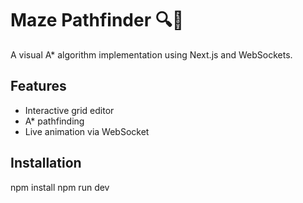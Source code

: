 # Maze Pathfinder 🔍🧩

A visual A* algorithm implementation using Next.js and WebSockets.

## Features
- Interactive grid editor
- A* pathfinding
- Live animation via WebSocket

## Installation
npm install
npm run dev
